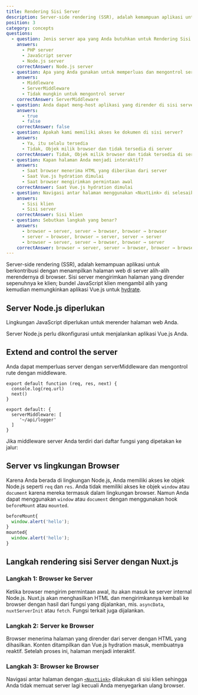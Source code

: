 ```yaml
---
title: Rendering Sisi Server
description: Server-side rendering (SSR), adalah kemampuan aplikasi untuk berkontribusi dengan menampilkan halaman web di server alih-alih merendernya di browser.
position: 3
category: concepts
questions:
  - question: Jenis server apa yang Anda butuhkan untuk Rendering Sisi Server (SSR)?
    answers:
      - PHP server
      - JavaScript server
      - Node.js server
    correctAnswer: Node.js server
  - question: Apa yang Anda gunakan untuk memperluas dan mengontrol server?
    answers:
      - Middleware
      - ServerMiddleware
      - Tidak mungkin untuk mengontrol server
    correctAnswer: ServerMiddleware
  - question: Anda dapat meng-host aplikasi yang dirender di sisi server pada penyedia hosting tanpa server
    answers:
      - true
      - false
    correctAnswer: false
  - question: Apakah kami memiliki akses ke dokumen di sisi server?
    answers:
      - Ya, itu selalu tersedia
      - Tidak, Objek milik browser dan tidak tersedia di server
    correctAnswer: Tidak, Objek milik browser dan tidak tersedia di server
  - question: Kapan halaman Anda menjadi interaktif?
    answers:
      - Saat browser menerima HTML yang diberikan dari server
      - Saat Vue.js hydration dimulai
      - Saat browser mengirimkan permintaan awal
    correctAnswer: Saat Vue.js hydration dimulai
  - question: Navigasi antar halaman menggunakan <NuxtLink> di selesaikan di
    answers:
      - Sisi klien
      - Sisi server
    correctAnswer: Sisi klien
  - question: Sebutkan langkah yang benar?
    answers:
      - browser → server, server → browser, browser → browser
      - server → browser, browser → server, server → server
      - browser → server, server → browser, browser → server
    correctAnswer: browser → server, server → browser, browser → browser
---
```


Server-side rendering (SSR), adalah kemampuan aplikasi untuk berkontribusi dengan menampilkan halaman web di server alih-alih merendernya di browser. Sisi server mengirimkan halaman yang dirender sepenuhnya ke klien; bundel JavaScript klien mengambil alih yang kemudian memungkinkan aplikasi Vue.js untuk [hydrate](https://ssr.vuejs.org/guide/hydration.html).

## Server Node.js diperlukan

Lingkungan JavaScript diperlukan untuk merender halaman web Anda.

Server Node.js perlu dikonfigurasi untuk menjalankan aplikasi Vue.js Anda.

## Extend and control the server

Anda dapat memperluas server dengan serverMiddleware dan mengontrol rute dengan middleware.

```js{}[middleware/api/logger.js]
export default function (req, res, next) {
  console.log(req.url)
  next()
}
```

```js{}[nuxt.config.js]
export default: {
  serverMiddleware: [
     '~/api/logger'
  ]
}
```

Jika middleware server Anda terdiri dari daftar fungsi yang dipetakan ke jalur:

## Server vs lingkungan Browser

Karena Anda berada di lingkungan Node.js, Anda memiliki akses ke objek Node.js seperti `req` dan `res`. Anda tidak memiliki akses ke objek `window` atau `document` karena mereka termasuk dalam lingkungan browser. Namun Anda dapat menggunakan `window` atau `document` dengan menggunakan hook `beforeMount` atau `mounted`.

```js
beforeMount{
  window.alert('hello');
}
mounted{
  window.alert('hello');
}
```

## Langkah rendering sisi Server dengan Nuxt.js

### Langkah 1: Browser ke Server

Ketika browser mengirim permintaan awal, itu akan masuk ke server internal Node.js. Nuxt.js akan menghasilkan HTML dan mengirimkannya kembali ke browser dengan hasil dari fungsi yang dijalankan, mis. `asyncData`, `nuxtServerInit` atau `fetch`. Fungsi terkait juga dijalankan.

### Langkah 2: Server ke Browser

Browser menerima halaman yang dirender dari server dengan HTML yang dihasilkan. Konten ditampilkan dan Vue.js hydration masuk, membuatnya reaktif. Setelah proses ini, halaman menjadi interaktif.

### Langkah 3: Browser ke Browser

Navigasi antar halaman dengan [`<NuxtLink>`](/docs/2.x/features/nuxt-components#the-nuxtlink-component) dilakukan di sisi klien sehingga Anda tidak memuat server lagi kecuali Anda menyegarkan ulang browser.

<quiz :questions="questions"></quiz>
